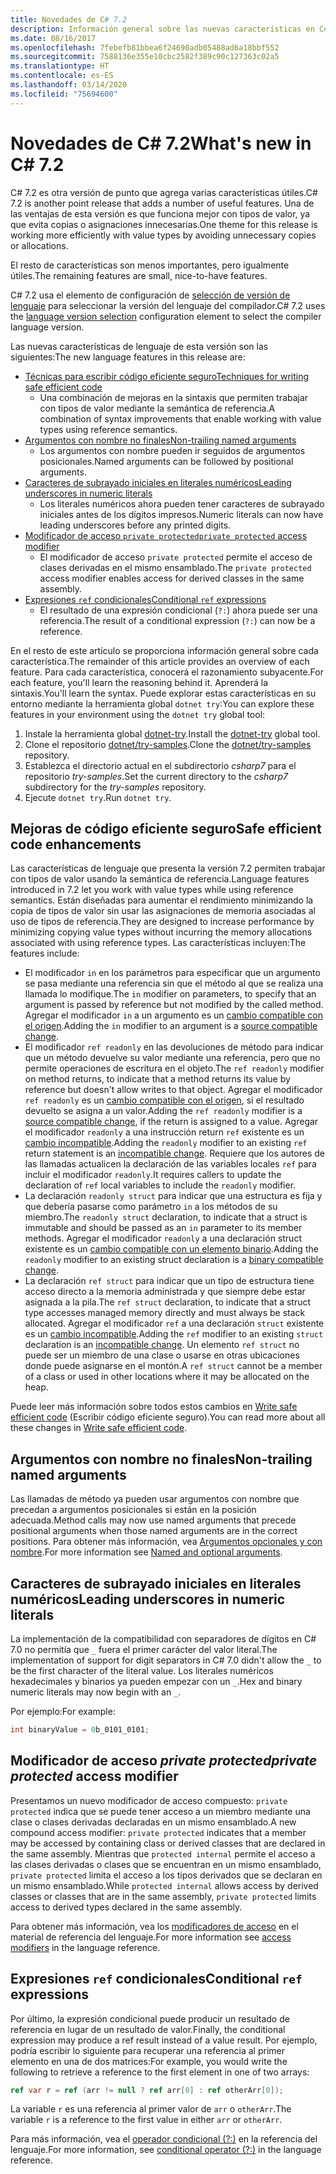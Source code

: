 ```yaml
---
title: Novedades de C# 7.2
description: Información general sobre las nuevas características en C# 7.2.
ms.date: 08/16/2017
ms.openlocfilehash: 7febefb81bbea6f24690adb05488ad6a18bbf552
ms.sourcegitcommit: 7588136e355e10cbc2582f389c90c127363c02a5
ms.translationtype: HT
ms.contentlocale: es-ES
ms.lasthandoff: 03/14/2020
ms.locfileid: "75694600"
---
```

# <a name="whats-new-in-c-72"></a><span data-ttu-id="9cc73-103">Novedades de C# 7.2</span><span class="sxs-lookup"><span data-stu-id="9cc73-103">What's new in C# 7.2</span></span>

<span data-ttu-id="9cc73-104">C# 7.2 es otra versión de punto que agrega varias características útiles.</span><span class="sxs-lookup"><span data-stu-id="9cc73-104">C# 7.2 is another point release that adds a number of useful features.</span></span>
<span data-ttu-id="9cc73-105">Una de las ventajas de esta versión es que funciona mejor con tipos de valor, ya que evita copias o asignaciones innecesarias.</span><span class="sxs-lookup"><span data-stu-id="9cc73-105">One theme for this release is working more efficiently with value types by avoiding unnecessary copies or allocations.</span></span>

<span data-ttu-id="9cc73-106">El resto de características son menos importantes, pero igualmente útiles.</span><span class="sxs-lookup"><span data-stu-id="9cc73-106">The remaining features are small, nice-to-have features.</span></span>

<span data-ttu-id="9cc73-107">C# 7.2 usa el elemento de configuración de [selección de versión de lenguaje](../language-reference/configure-language-version.md) para seleccionar la versión del lenguaje del compilador.</span><span class="sxs-lookup"><span data-stu-id="9cc73-107">C# 7.2 uses the [language version selection](../language-reference/configure-language-version.md) configuration element to select the compiler language version.</span></span>

<span data-ttu-id="9cc73-108">Las nuevas características de lenguaje de esta versión son las siguientes:</span><span class="sxs-lookup"><span data-stu-id="9cc73-108">The new language features in this release are:</span></span>

- [<span data-ttu-id="9cc73-109">Técnicas para escribir código eficiente seguro</span><span class="sxs-lookup"><span data-stu-id="9cc73-109">Techniques for writing safe efficient code</span></span>](#safe-efficient-code-enhancements)
  - <span data-ttu-id="9cc73-110">Una combinación de mejoras en la sintaxis que permiten trabajar con tipos de valor mediante la semántica de referencia.</span><span class="sxs-lookup"><span data-stu-id="9cc73-110">A combination of syntax improvements that enable working with value types using reference semantics.</span></span>
- [<span data-ttu-id="9cc73-111">Argumentos con nombre no finales</span><span class="sxs-lookup"><span data-stu-id="9cc73-111">Non-trailing named arguments</span></span>](#non-trailing-named-arguments)
  - <span data-ttu-id="9cc73-112">Los argumentos con nombre pueden ir seguidos de argumentos posicionales.</span><span class="sxs-lookup"><span data-stu-id="9cc73-112">Named arguments can be followed by positional arguments.</span></span>
- [<span data-ttu-id="9cc73-113">Caracteres de subrayado iniciales en literales numéricos</span><span class="sxs-lookup"><span data-stu-id="9cc73-113">Leading underscores in numeric literals</span></span>](#leading-underscores-in-numeric-literals)
  - <span data-ttu-id="9cc73-114">Los literales numéricos ahora pueden tener caracteres de subrayado iniciales antes de los dígitos impresos.</span><span class="sxs-lookup"><span data-stu-id="9cc73-114">Numeric literals can now have leading underscores before any printed digits.</span></span>
- [<span data-ttu-id="9cc73-115">Modificador de acceso `private protected`</span><span class="sxs-lookup"><span data-stu-id="9cc73-115">`private protected` access modifier</span></span>](#private-protected-access-modifier)
  - <span data-ttu-id="9cc73-116">El modificador de acceso `private protected` permite el acceso de clases derivadas en el mismo ensamblado.</span><span class="sxs-lookup"><span data-stu-id="9cc73-116">The `private protected` access modifier enables access for derived classes in the same assembly.</span></span>
- [<span data-ttu-id="9cc73-117">Expresiones `ref` condicionales</span><span class="sxs-lookup"><span data-stu-id="9cc73-117">Conditional `ref` expressions</span></span>](#conditional-ref-expressions)
  - <span data-ttu-id="9cc73-118">El resultado de una expresión condicional (`?:`) ahora puede ser una referencia.</span><span class="sxs-lookup"><span data-stu-id="9cc73-118">The result of a conditional expression (`?:`) can now be a reference.</span></span>

<span data-ttu-id="9cc73-119">En el resto de este artículo se proporciona información general sobre cada característica.</span><span class="sxs-lookup"><span data-stu-id="9cc73-119">The remainder of this article provides an overview of each feature.</span></span> <span data-ttu-id="9cc73-120">Para cada característica, conocerá el razonamiento subyacente.</span><span class="sxs-lookup"><span data-stu-id="9cc73-120">For each feature, you'll learn the reasoning behind it.</span></span> <span data-ttu-id="9cc73-121">Aprenderá la sintaxis.</span><span class="sxs-lookup"><span data-stu-id="9cc73-121">You'll learn the syntax.</span></span> <span data-ttu-id="9cc73-122">Puede explorar estas características en su entorno mediante la herramienta global `dotnet try`:</span><span class="sxs-lookup"><span data-stu-id="9cc73-122">You can explore these features in your environment using the `dotnet try` global tool:</span></span>

1. <span data-ttu-id="9cc73-123">Instale la herramienta global [dotnet-try](https://github.com/dotnet/try/blob/master/README.md#setup).</span><span class="sxs-lookup"><span data-stu-id="9cc73-123">Install the [dotnet-try](https://github.com/dotnet/try/blob/master/README.md#setup) global tool.</span></span>
1. <span data-ttu-id="9cc73-124">Clone el repositorio [dotnet/try-samples](https://github.com/dotnet/try-samples).</span><span class="sxs-lookup"><span data-stu-id="9cc73-124">Clone the [dotnet/try-samples](https://github.com/dotnet/try-samples) repository.</span></span>
1. <span data-ttu-id="9cc73-125">Establezca el directorio actual en el subdirectorio *csharp7* para el repositorio *try-samples*.</span><span class="sxs-lookup"><span data-stu-id="9cc73-125">Set the current directory to the *csharp7* subdirectory for the *try-samples* repository.</span></span>
1. <span data-ttu-id="9cc73-126">Ejecute `dotnet try`.</span><span class="sxs-lookup"><span data-stu-id="9cc73-126">Run `dotnet try`.</span></span>

## <a name="safe-efficient-code-enhancements"></a><span data-ttu-id="9cc73-127">Mejoras de código eficiente seguro</span><span class="sxs-lookup"><span data-stu-id="9cc73-127">Safe efficient code enhancements</span></span>

<span data-ttu-id="9cc73-128">Las características de lenguaje que presenta la versión 7.2 permiten trabajar con tipos de valor usando la semántica de referencia.</span><span class="sxs-lookup"><span data-stu-id="9cc73-128">Language features introduced in 7.2 let you work with value types while using reference semantics.</span></span> <span data-ttu-id="9cc73-129">Están diseñadas para aumentar el rendimiento minimizando la copia de tipos de valor sin usar las asignaciones de memoria asociadas al uso de tipos de referencia.</span><span class="sxs-lookup"><span data-stu-id="9cc73-129">They are designed to increase performance by minimizing copying value types without incurring the memory allocations associated with using reference types.</span></span> <span data-ttu-id="9cc73-130">Las características incluyen:</span><span class="sxs-lookup"><span data-stu-id="9cc73-130">The features include:</span></span>

- <span data-ttu-id="9cc73-131">El modificador `in` en los parámetros para especificar que un argumento se pasa mediante una referencia sin que el método al que se realiza una llamada lo modifique.</span><span class="sxs-lookup"><span data-stu-id="9cc73-131">The `in` modifier on parameters, to specify that an argument is passed by reference but not modified by the called method.</span></span> <span data-ttu-id="9cc73-132">Agregar el modificador `in` a un argumento es un [cambio compatible con el origen](version-update-considerations.md#source-compatible-changes).</span><span class="sxs-lookup"><span data-stu-id="9cc73-132">Adding the `in` modifier to an argument is a [source compatible change](version-update-considerations.md#source-compatible-changes).</span></span>
- <span data-ttu-id="9cc73-133">El modificador `ref readonly` en las devoluciones de método para indicar que un método devuelve su valor mediante una referencia, pero que no permite operaciones de escritura en el objeto.</span><span class="sxs-lookup"><span data-stu-id="9cc73-133">The `ref readonly` modifier on method returns, to indicate that a method returns its value by reference but doesn't allow writes to that object.</span></span> <span data-ttu-id="9cc73-134">Agregar el modificador `ref readonly` es un [cambio compatible con el origen](version-update-considerations.md#source-compatible-changes), si el resultado devuelto se asigna a un valor.</span><span class="sxs-lookup"><span data-stu-id="9cc73-134">Adding the `ref readonly` modifier is a [source compatible change](version-update-considerations.md#source-compatible-changes), if the return is assigned to a value.</span></span> <span data-ttu-id="9cc73-135">Agregar el modificador `readonly` a una instrucción return `ref` existente es un [cambio incompatible](version-update-considerations.md#incompatible-changes).</span><span class="sxs-lookup"><span data-stu-id="9cc73-135">Adding the `readonly` modifier to an existing `ref` return statement is an [incompatible change](version-update-considerations.md#incompatible-changes).</span></span> <span data-ttu-id="9cc73-136">Requiere que los autores de las llamadas actualicen la declaración de las variables locales `ref` para incluir el modificador `readonly`.</span><span class="sxs-lookup"><span data-stu-id="9cc73-136">It requires callers to update the declaration of `ref` local variables to include the `readonly` modifier.</span></span>
- <span data-ttu-id="9cc73-137">La declaración `readonly struct` para indicar que una estructura es fija y que debería pasarse como parámetro `in` a los métodos de su miembro.</span><span class="sxs-lookup"><span data-stu-id="9cc73-137">The `readonly struct` declaration, to indicate that a struct is immutable and should be passed as an `in` parameter to its member methods.</span></span> <span data-ttu-id="9cc73-138">Agregar el modificador `readonly` a una declaración struct existente es un [cambio compatible con un elemento binario](version-update-considerations.md#binary-compatible-changes).</span><span class="sxs-lookup"><span data-stu-id="9cc73-138">Adding the `readonly` modifier to an existing struct declaration is a [binary compatible change](version-update-considerations.md#binary-compatible-changes).</span></span>
- <span data-ttu-id="9cc73-139">La declaración `ref struct` para indicar que un tipo de estructura tiene acceso directo a la memoria administrada y que siempre debe estar asignada a la pila.</span><span class="sxs-lookup"><span data-stu-id="9cc73-139">The `ref struct` declaration, to indicate that a struct type accesses managed memory directly and must always be stack allocated.</span></span> <span data-ttu-id="9cc73-140">Agregar el modificador `ref` a una declaración `struct` existente es un [cambio incompatible](version-update-considerations.md#incompatible-changes).</span><span class="sxs-lookup"><span data-stu-id="9cc73-140">Adding the `ref` modifier to an existing `struct` declaration is an [incompatible change](version-update-considerations.md#incompatible-changes).</span></span> <span data-ttu-id="9cc73-141">Un elemento `ref struct` no puede ser un miembro de una clase o usarse en otras ubicaciones donde puede asignarse en el montón.</span><span class="sxs-lookup"><span data-stu-id="9cc73-141">A `ref struct` cannot be a member of a class or used in other locations where it may be allocated on the heap.</span></span>

<span data-ttu-id="9cc73-142">Puede leer más información sobre todos estos cambios en [Write safe efficient code](../write-safe-efficient-code.md) (Escribir código eficiente seguro).</span><span class="sxs-lookup"><span data-stu-id="9cc73-142">You can read more about all these changes in [Write safe efficient code](../write-safe-efficient-code.md).</span></span>

## <a name="non-trailing-named-arguments"></a><span data-ttu-id="9cc73-143">Argumentos con nombre no finales</span><span class="sxs-lookup"><span data-stu-id="9cc73-143">Non-trailing named arguments</span></span>

<span data-ttu-id="9cc73-144">Las llamadas de método ya pueden usar argumentos con nombre que precedan a argumentos posicionales si están en la posición adecuada.</span><span class="sxs-lookup"><span data-stu-id="9cc73-144">Method calls may now use named arguments that precede positional arguments when those named arguments are in the correct positions.</span></span> <span data-ttu-id="9cc73-145">Para obtener más información, vea [Argumentos opcionales y con nombre](../programming-guide/classes-and-structs/named-and-optional-arguments.md).</span><span class="sxs-lookup"><span data-stu-id="9cc73-145">For more information see [Named and optional arguments](../programming-guide/classes-and-structs/named-and-optional-arguments.md).</span></span>

## <a name="leading-underscores-in-numeric-literals"></a><span data-ttu-id="9cc73-146">Caracteres de subrayado iniciales en literales numéricos</span><span class="sxs-lookup"><span data-stu-id="9cc73-146">Leading underscores in numeric literals</span></span>

<span data-ttu-id="9cc73-147">La implementación de la compatibilidad con separadores de dígitos en C# 7.0 no permitía que `_` fuera el primer carácter del valor literal.</span><span class="sxs-lookup"><span data-stu-id="9cc73-147">The implementation of support for digit separators in C# 7.0 didn't allow the `_` to be the first character of the literal value.</span></span> <span data-ttu-id="9cc73-148">Los literales numéricos hexadecimales y binarios ya pueden empezar con un `_`.</span><span class="sxs-lookup"><span data-stu-id="9cc73-148">Hex and binary numeric literals may now begin with an `_`.</span></span>

<span data-ttu-id="9cc73-149">Por ejemplo:</span><span class="sxs-lookup"><span data-stu-id="9cc73-149">For example:</span></span>

```csharp
int binaryValue = 0b_0101_0101;
```

## <a name="private-protected-access-modifier"></a><span data-ttu-id="9cc73-150">Modificador de acceso *private protected*</span><span class="sxs-lookup"><span data-stu-id="9cc73-150">*private protected* access modifier</span></span>

<span data-ttu-id="9cc73-151">Presentamos un nuevo modificador de acceso compuesto: `private protected` indica que se puede tener acceso a un miembro mediante una clase o clases derivadas declaradas en un mismo ensamblado.</span><span class="sxs-lookup"><span data-stu-id="9cc73-151">A new compound access modifier: `private protected` indicates that a member may be accessed by containing class or derived classes that are declared in the same assembly.</span></span> <span data-ttu-id="9cc73-152">Mientras que `protected internal` permite el acceso a las clases derivadas o clases que se encuentran en un mismo ensamblado, `private protected` limita el acceso a los tipos derivados que se declaran en un mismo ensamblado.</span><span class="sxs-lookup"><span data-stu-id="9cc73-152">While `protected internal` allows access by derived classes or classes that are in the same assembly, `private protected` limits access to derived types declared in the same assembly.</span></span>

<span data-ttu-id="9cc73-153">Para obtener más información, vea los [modificadores de acceso](../language-reference/keywords/access-modifiers.md) en el material de referencia del lenguaje.</span><span class="sxs-lookup"><span data-stu-id="9cc73-153">For more information see [access modifiers](../language-reference/keywords/access-modifiers.md) in the language reference.</span></span>

## <a name="conditional-ref-expressions"></a><span data-ttu-id="9cc73-154">Expresiones `ref` condicionales</span><span class="sxs-lookup"><span data-stu-id="9cc73-154">Conditional `ref` expressions</span></span>

<span data-ttu-id="9cc73-155">Por último, la expresión condicional puede producir un resultado de referencia en lugar de un resultado de valor.</span><span class="sxs-lookup"><span data-stu-id="9cc73-155">Finally, the conditional expression may produce a ref result instead of a value result.</span></span> <span data-ttu-id="9cc73-156">Por ejemplo, podría escribir lo siguiente para recuperar una referencia al primer elemento en una de dos matrices:</span><span class="sxs-lookup"><span data-stu-id="9cc73-156">For example, you would write the following to retrieve a reference to the first element in one of two arrays:</span></span>

```csharp
ref var r = ref (arr != null ? ref arr[0] : ref otherArr[0]);
```

<span data-ttu-id="9cc73-157">La variable `r` es una referencia al primer valor de `arr` o `otherArr`.</span><span class="sxs-lookup"><span data-stu-id="9cc73-157">The variable `r` is a reference to the first value in either `arr` or `otherArr`.</span></span>

<span data-ttu-id="9cc73-158">Para más información, vea el [operador condicional (?:)](../language-reference/operators/conditional-operator.md) en la referencia del lenguaje.</span><span class="sxs-lookup"><span data-stu-id="9cc73-158">For more information, see [conditional operator (?:)](../language-reference/operators/conditional-operator.md) in the language reference.</span></span>
